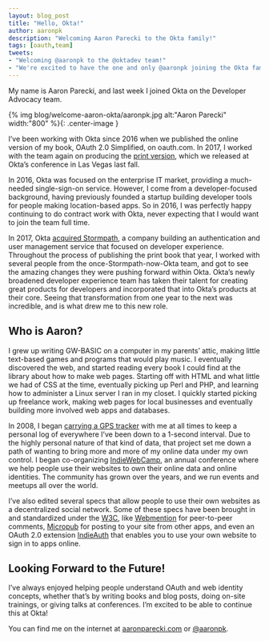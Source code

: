 ```yaml
---
layout: blog_post
title: "Hello, Okta!"
author: aaronpk
description: "Welcoming Aaron Parecki to the Okta family!"
tags: [oauth,team]
tweets:
- "Welcoming @aaronpk to the @oktadev team!"
- "We're excited to have the one and only @aaronpk joining the Okta family! #cooldude"
---
```


My name is Aaron Parecki, and last week I joined Okta on the Developer Advocacy team.

{% img blog/welcome-aaron-okta/aaronpk.jpg alt:"Aaron Parecki" width:"800" %}{: .center-image }

I’ve been working with Okta since 2016 when we published the online version of my book, OAuth 2.0 Simplified, on oauth.com. In 2017, I worked with the team again on producing the [print version](https://oauth2simplified.com/), which we released at Okta’s conference in Las Vegas last fall.

In 2016, Okta was focused on the enterprise IT market, providing a much-needed single-sign-on service. However, I come from a developer-focused background, having previously founded a startup building developer tools for people making location-based apps. So in 2016, I was perfectly happy continuing to do contract work with Okta, never expecting that I would want to join the team full time.

In 2017, Okta [acquired Stormpath](https://stormpath.com/blog/stormpaths-new-path), a company building an authentication and user management service that focused on developer experience. Throughout the process of publishing the print book that year, I worked with several people from the once-Stormpath-now-Okta team, and got to see the amazing changes they were pushing forward within Okta. Okta’s newly broadened developer experience team has taken their talent for creating great products for developers and incorporated that into Okta’s products at their core. Seeing that transformation from one year to the next was incredible, and is what drew me to this new role.

## Who is Aaron?

I grew up writing GW-BASIC on a computer in my parents’ attic, making little text-based games and programs that would play music. I eventually discovered the web, and started reading every book I could find at the library about how to make web pages. Starting off with HTML and what little we had of CSS at the time, eventually picking up Perl and PHP, and learning how to administer a Linux server I ran in my closet. I quickly started picking up freelance work, making web pages for local businesses and eventually building more involved web apps and databases.

In 2008, I began [carrying a GPS tracker](https://aaronparecki.com/gps/) with me at all times to keep a personal log of everywhere I’ve been down to a 1-second interval. Due to the highly personal nature of that kind of data, that project set me down a path of wanting to bring more and more of my online data under my own control. I began co-organizing [IndieWebCamp](https://indieweb.org), an annual conference where we help people use their websites to own their online data and online identities. The community has grown over the years, and we run events and meetups all over the world.

I’ve also edited several specs that allow people to use their own websites as a decentralized social network. Some of these specs have been brought in and standardized under the [W3C](https://www.w3.org), like [Webmention](https://www.w3.org/TR/webmention/) for peer-to-peer comments, [Micropub](https://www.w3.org/TR/micropub/) for posting to your site from other apps, and even an OAuth 2.0 extension [IndieAuth](https://www.w3.org/TR/indieauth/) that enables you to use your own website to sign in to apps online.

## Looking Forward to the Future!

I’ve always enjoyed helping people understand OAuth and web identity concepts, whether that’s by writing books and blog posts, doing on-site trainings, or giving talks at conferences. I’m excited to be able to continue this at Okta!

You can find me on the internet at [aaronparecki.com](https://aaronparecki.com) or [@aaronpk](https://twitter.com/aaronpk).

